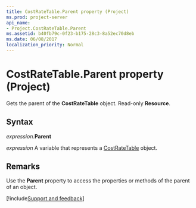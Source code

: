 ```yaml
---
title: CostRateTable.Parent property (Project)
ms.prod: project-server
api_name:
- Project.CostRateTable.Parent
ms.assetid: b40fb79c-0f23-b175-28c3-8a52ec70d8eb
ms.date: 06/08/2017
localization_priority: Normal
---
```



# CostRateTable.Parent property (Project)

Gets the parent of the  **CostRateTable** object. Read-only **Resource**.


## Syntax

_expression_.**Parent**

_expression_ A variable that represents a [CostRateTable](./Project.CostRateTable.md) object.


## Remarks

Use the  **Parent** property to access the properties or methods of the parent of an object.

[!include[Support and feedback](~/includes/feedback-boilerplate.md)]